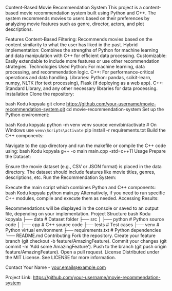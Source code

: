 Content-Based Movie Recommendation System
This project is a content-based movie recommendation system built using Python and C++. The system recommends movies to users based on their preferences by analyzing movie features such as genre, director, actors, and plot descriptions.

Features
Content-Based Filtering: Recommends movies based on the content similarity to what the user has liked in the past.
Hybrid Implementation: Combines the strengths of Python for machine learning and data manipulation with C++ for efficient data processing.
Customizable: Easily extendable to include more features or use other recommendation strategies.
Technologies Used
Python: For machine learning, data processing, and recommendation logic.
C++: For performance-critical operations and data handling.
Libraries:
Python: pandas, scikit-learn, numpy, NLTK (for text processing), Flask (if deploying as a web app).
C++: Standard Library, and any other necessary libraries for data processing.
Installation
Clone the repository:

bash
Kodu kopyala
git clone https://github.com/your-username/movie-recommendation-system.git
cd movie-recommendation-system
Set up the Python environment:

bash
Kodu kopyala
python -m venv venv
source venv/bin/activate  # On Windows use `venv\Scripts\activate`
pip install -r requirements.txt
Build the C++ components:

Navigate to the cpp directory and run the makefile or compile the C++ code using:
bash
Kodu kopyala
g++ -o main main.cpp -std=c++11
Usage
Prepare the Dataset:

Ensure the movie dataset (e.g., CSV or JSON format) is placed in the data directory.
The dataset should include features like movie titles, genres, descriptions, etc.
Run the Recommendation System:

Execute the main script which combines Python and C++ components:
bash
Kodu kopyala
python main.py
Alternatively, if you need to run specific C++ modules, compile and execute them as needed.
Accessing Results:

Recommendations will be displayed in the console or saved to an output file, depending on your implementation.
Project Structure
bash
Kodu kopyala
├── data                    # Dataset folder
├── src
│   ├── python              # Python source code
│   ├── cpp                 # C++ source code
├── tests                   # Test cases
├── venv                    # Python virtual environment
├── requirements.txt        # Python dependencies
└── README.md
Contributing
Fork the repository.
Create your feature branch (git checkout -b feature/AmazingFeature).
Commit your changes (git commit -m 'Add some AmazingFeature').
Push to the branch (git push origin feature/AmazingFeature).
Open a pull request.
License
Distributed under the MIT License. See LICENSE for more information.

Contact
Your Name - your.email@example.com

Project Link: https://github.com/your-username/movie-recommendation-system
